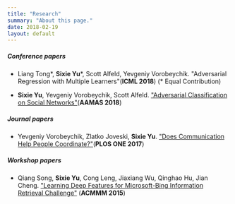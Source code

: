 ```yaml
---
title: "Research"
summary: "About this page."
date: 2018-02-19
layout: default
---
```



##### Conference papers
- Liang Tong\*, **Sixie Yu**\*, Scott Alfeld, Yevgeniy Vorobeychik. "Adversarial Regression with Multiple Learners"(**ICML 2018**) (\* Equal Contribution)

- **Sixie Yu**, Yevgeniy Vorobeychik, Scott Alfeld. ["Adversarial Classification on Social Networks"](https://arxiv.org/abs/1801.08159)(**AAMAS 2018**)


##### Journal papers
- Yevgeniy Vorobeychik, Zlatko Joveski, **Sixie Yu**. ["Does Communication Help People Coordinate?"](http://journals.plos.org/plosone/article?id=10.1371/journal.pone.0170780)(**PLOS ONE 2017**)


##### Workshop papers
- Qiang Song, **Sixie Yu**, Cong Leng, Jiaxiang Wu, Qinghao Hu, Jian Cheng. ["Learning Deep Features for Microsoft-Bing Information Retrieval Challenge"](https://dl.acm.org/citation.cfm?id=2809928) (**ACMMM 2015**)



